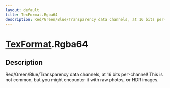 ```yaml
---
layout: default
title: TexFormat.Rgba64
description: Red/Green/Blue/Transparency data channels, at 16 bits per-channel! This is not common, but you might encounter it with raw photos, or HDR images.
---
```

# [TexFormat]({{site.url}}/Pages/Reference/TexFormat.html).Rgba64

## Description
Red/Green/Blue/Transparency data channels, at 16 bits per-channel! This is not
common, but you might encounter it with raw photos, or HDR images.

